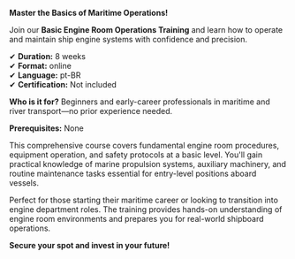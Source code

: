 **Master the Basics of Maritime Operations!**

Join our **Basic Engine Room Operations Training** and learn how to operate and maintain ship engine systems with confidence and precision.

✔ **Duration:** 8 weeks  
✔ **Format:** online  
✔ **Language:** pt-BR  
✔ **Certification:** Not included

**Who is it for?** Beginners and early-career professionals in maritime and river transport—no prior experience needed.

**Prerequisites:** None

This comprehensive course covers fundamental engine room procedures, equipment operation, and safety protocols at a basic level. You'll gain practical knowledge of marine propulsion systems, auxiliary machinery, and routine maintenance tasks essential for entry-level positions aboard vessels.

Perfect for those starting their maritime career or looking to transition into engine department roles. The training provides hands-on understanding of engine room environments and prepares you for real-world shipboard operations.

**Secure your spot and invest in your future!**